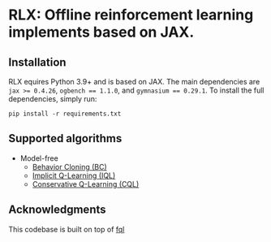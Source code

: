 # RLX: Offline reinforcement learning implements based on JAX.




## Installation

RLX equires Python 3.9+ and is based on JAX. The main dependencies are `jax >= 0.4.26`, `ogbench == 1.1.0`, and `gymnasium == 0.29.1`. To install the full dependencies, simply run:

```shell
pip install -r requirements.txt
```

## Supported algorithms

- Model-free
    - [Behavior Cloning (BC)](./agents/bc.py)
    - [Implicit Q-Learning (IQL)](./agents/iql.py)
    - [Conservative Q-Learning (CQL)](./agents/cql.py)




## Acknowledgments

This codebase is built on top of [fql](https://github.com/seohongpark/fql)